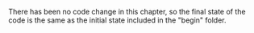There has been no code change in this chapter, so the final state of the code is the same as the initial state included in the "begin" folder.